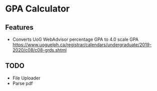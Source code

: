 # GPA Calculator

## Features

- Converts UoG WebAdvisor percentage GPA to 4.0 scale GPA
  https://www.uoguelph.ca/registrar/calendars/undergraduate/2019-2020/c08/c08-grds.shtml

## TODO

- File Uploader
- Parse pdf

